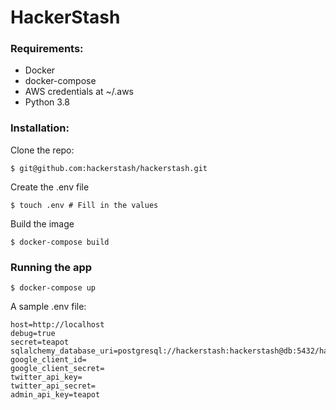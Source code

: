 # HackerStash

### Requirements:
- Docker
- docker-compose
- AWS credentials at ~/.aws
- Python 3.8

### Installation:
Clone the repo:
```shell script
$ git@github.com:hackerstash/hackerstash.git
```
Create the .env file
```shell script
$ touch .env # Fill in the values
```
Build the image
```shell script
$ docker-compose build
```

### Running the app
```shell script
$ docker-compose up
```

A sample .env file:
```
host=http://localhost
debug=true
secret=teapot
sqlalchemy_database_uri=postgresql://hackerstash:hackerstash@db:5432/hackerstash
google_client_id=
google_client_secret=
twitter_api_key=
twitter_api_secret=
admin_api_key=teapot
```